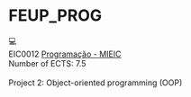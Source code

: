 # FEUP_PROG
:computer:<br/>
EIC0012 [Programação - MIEIC](https://sigarra.up.pt/feup/pt/ucurr_geral.ficha_uc_view?pv_ocorrencia_id=459468)<br/>
Number of ECTS: 7.5 <br/>  
Project 2: Object-oriented programming (OOP)
